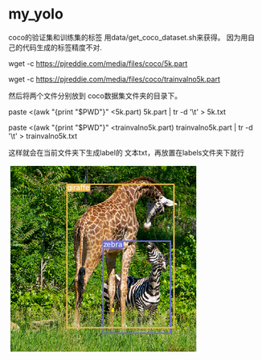 # my_yolo

coco的验证集和训练集的标签 用data/get_coco_dataset.sh来获得。
因为用自己的代码生成的标签精度不对.

wget -c https://pjreddie.com/media/files/coco/5k.part

wget -c https://pjreddie.com/media/files/coco/trainvalno5k.part

然后将两个文件分别放到 coco数据集文件夹的目录下。

paste <(awk "{print \"$PWD\"}" <5k.part) 5k.part | tr -d '\t' > 5k.txt

paste <(awk "{print \"$PWD\"}" <trainvalno5k.part) trainvalno5k.part | tr -d '\t' > trainvalno5k.txt

这样就会在当前文件夹下生成label的 文本txt，再放置在labels文件夹下就行

![image](https://github.com/ZHUXUHAN/my_yolo/blob/master/assets/giraffe.png)
